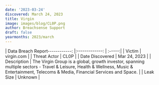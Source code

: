 ```yaml
---
date: '2023-03-24'
discovered: March 24, 2023
title: Virgin
image: images/blog/CL0P.png
author: Breachsense Support
draft: false
yearmonths: 2023/march
---
```


| Data Breach Report------------:     |:-------------:    | :-----:|
| Victim      | virgin.com      | 
| Threat Actor      | CL0P      | 
| Date Discovered      | Mar 24, 2023      | 
| Description      | The Virgin Group is a global, growth investor, spanning multiple sectors - Travel & Leisure, Health & Wellness, Music & Entertainment, Telecoms & Media, Financial Services and Space.      | 
| Leak Size      | Unknown      | 

